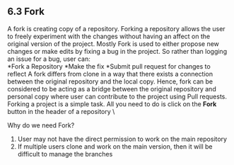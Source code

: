 ## 6.3 Fork
A fork is creating copy of a repository. Forking a repository allows the user to 
freely experiment with the changes without having an affect on the original
version of the project. Mostly Fork is used to either propose new changes or make edits
by fixing a bug in the project. So rather than logging an issue for a bug, user can:\
*Fork a Repository
*Make the fix
*Submit pull request for changes to reflect
A fork differs from clone in a way that there exists a connection between
the original repository and the local copy. Hence, fork can be considered to
be acting as a bridge between the original repository and personal copy
where user can contribute to the project using Pull requests.
Forking a project is a simple task. All you need to do is click on the **Fork** button
in the header of a repository \

Why do we need Fork?
1. User may not have the direct permission to work on the main repository
2. If multiple users clone and work on the main version, then it will be
difficult to manage the branches

